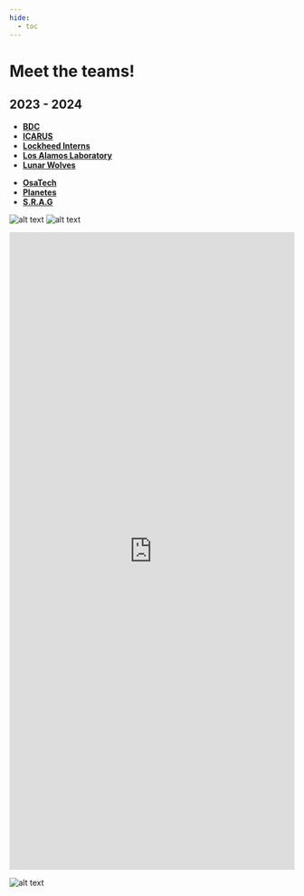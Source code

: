 ```yaml
---
hide:
  - toc
---
```


# Meet the teams!

<!-- ## 2024 - 2025 -->

## 2023 - 2024

<div class="grid cards" markdown>

- [__BDC__](BDC/index.md)
- [__ICARUS__](ICARUS/index.md)
- [__Lockheed Interns__](Lockheed-Interns/index.md)
- [__Los Alamos Laboratory__](Los-Alamos-Laboratory/index.md)
- [__Lunar Wolves__](Lunar-Wolves/index.md)
<!-- - [__M&M Enterprise__](M%26M-Enterprise) -->
- [__OsaTech__](OsaTech/index.md)
- [__Planetes__](Planetes/index.md)
- [__S.R.A.G__](S.R.A.G/index.md)

</div>

![alt text](2023_2024/1.jpg)
![alt text](2023_2024/2.jpg)


<div style="display: flex; justify-content: center;">
<iframe width="550" height="1125" src="https://docs.google.com/spreadsheets/d/e/2PACX-1vS-k1uMF0j1fuYFC8y9xTXoBtfGX6vRpnVRpYMMufF_O6_QYw8RuzwmwfIdyw429LFG605dHb1c6QXj/pubhtml?widget=true&amp;headers=false" frameborder="0" marginheight="0" marginwidth="0">Loading...</iframe>
</div>


![alt text](2023_2024/3.png)
